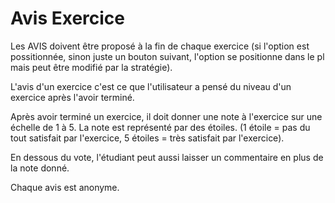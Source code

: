 #  Avis Exercice

Les AVIS doivent être proposé à la fin de chaque exercice (si l'option est possitionnée, sinon juste un bouton suivant, l'option se positionne dans le pl mais peut être modifié par la stratégie).

L'avis d'un exercice c'est ce que l'utilisateur a pensé du niveau d'un exercice après l'avoir terminé.

Après avoir terminé un exercice, il doit donner une note à l'exercice sur une échelle de 1 à 5. La note est représenté par des étoiles. (1 étoile = pas du tout satisfait par l'exercice, 5 étoiles = très satisfait par l'exercice).

En dessous du vote, l'étudiant peut aussi laisser un commentaire en plus de la note donné.

Chaque avis est anonyme.

<!--- Author : Hugo Validator : name -->


